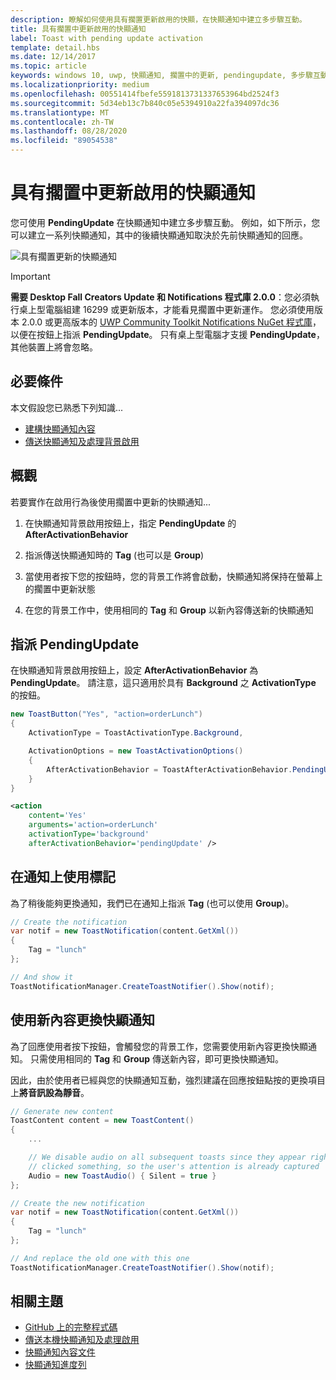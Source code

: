```yaml
---
description: 瞭解如何使用具有擱置更新啟用的快顯，在快顯通知中建立多步驟互動。
title: 具有擱置中更新啟用的快顯通知
label: Toast with pending update activation
template: detail.hbs
ms.date: 12/14/2017
ms.topic: article
keywords: windows 10, uwp, 快顯通知, 擱置中的更新, pendingupdate, 多步驟互動性, 多步驟互動
ms.localizationpriority: medium
ms.openlocfilehash: 00551414fbefe5591813731337653964bd2524f3
ms.sourcegitcommit: 5d34eb13c7b840c05e5394910a22fa394097dc36
ms.translationtype: MT
ms.contentlocale: zh-TW
ms.lasthandoff: 08/28/2020
ms.locfileid: "89054538"
---
```

# <a name="toast-with-pending-update-activation"></a>具有擱置中更新啟用的快顯通知

您可使用 **PendingUpdate** 在快顯通知中建立多步驟互動。 例如，如下所示，您可以建立一系列快顯通知，其中的後續快顯通知取決於先前快顯通知的回應。

![具有擱置更新的快顯通知](images/toast-pendingupdate.gif)

> [!IMPORTANT]
> **需要 Desktop Fall Creators Update 和 Notifications 程式庫 2.0.0**：您必須執行桌上型電腦組建 16299 或更新版本，才能看見擱置中更新運作。 您必須使用版本 2.0.0 或更高版本的 [UWP Community Toolkit Notifications NuGet 程式庫](https://www.nuget.org/packages/Microsoft.Toolkit.Uwp.Notifications/)，以便在按鈕上指派 **PendingUpdate**。 只有桌上型電腦才支援 **PendingUpdate**，其他裝置上將會忽略。


## <a name="prerequisites"></a>必要條件

本文假設您已熟悉下列知識...

- [建構快顯通知內容](adaptive-interactive-toasts.md)
- [傳送快顯通知及處理背景啟用](send-local-toast.md)


## <a name="overview"></a>概觀

若要實作在啟用行為後使用擱置中更新的快顯通知...

1. 在快顯通知背景啟用按鈕上，指定 **PendingUpdate** 的 **AfterActivationBehavior**

2. 指派傳送快顯通知時的 **Tag** (也可以是 **Group**)

3. 當使用者按下您的按鈕時，您的背景工作將會啟動，快顯通知將保持在螢幕上的擱置中更新狀態

4. 在您的背景工作中，使用相同的 **Tag** 和 **Group** 以新內容傳送新的快顯通知


## <a name="assign-pendingupdate"></a>指派 PendingUpdate

在快顯通知背景啟用按鈕上，設定 **AfterActivationBehavior** 為 **PendingUpdate**。 請注意，這只適用於具有 **Background** 之 **ActivationType** 的按鈕。

```csharp
new ToastButton("Yes", "action=orderLunch")
{
    ActivationType = ToastActivationType.Background,

    ActivationOptions = new ToastActivationOptions()
    {
        AfterActivationBehavior = ToastAfterActivationBehavior.PendingUpdate
    }
}
```

```xml
<action
    content='Yes'
    arguments='action=orderLunch'
    activationType='background'
    afterActivationBehavior='pendingUpdate' />
```


## <a name="use-a-tag-on-the-notification"></a>在通知上使用標記

為了稍後能夠更換通知，我們已在通知上指派 **Tag** (也可以使用 **Group**)。

```csharp
// Create the notification
var notif = new ToastNotification(content.GetXml())
{
    Tag = "lunch"
};

// And show it
ToastNotificationManager.CreateToastNotifier().Show(notif);
```


## <a name="replace-the-toast-with-new-content"></a>使用新內容更換快顯通知

為了回應使用者按下按鈕，會觸發您的背景工作，您需要使用新內容更換快顯通知。 只需使用相同的 **Tag** 和 **Group** 傳送新內容，即可更換快顯通知。

因此，由於使用者已經與您的快顯通知互動，強烈建議在回應按鈕點按的更換項目上**將音訊設為靜音**。

```csharp
// Generate new content
ToastContent content = new ToastContent()
{
    ...

    // We disable audio on all subsequent toasts since they appear right after the user
    // clicked something, so the user's attention is already captured
    Audio = new ToastAudio() { Silent = true }
};

// Create the new notification
var notif = new ToastNotification(content.GetXml())
{
    Tag = "lunch"
};

// And replace the old one with this one
ToastNotificationManager.CreateToastNotifier().Show(notif);
```


## <a name="related-topics"></a>相關主題

- [GitHub 上的完整程式碼](https://github.com/WindowsNotifications/quickstart-toast-pending-update)
- [傳送本機快顯通知及處理啟用](send-local-toast.md)
- [快顯通知內容文件](adaptive-interactive-toasts.md)
- [快顯通知進度列](toast-progress-bar.md)